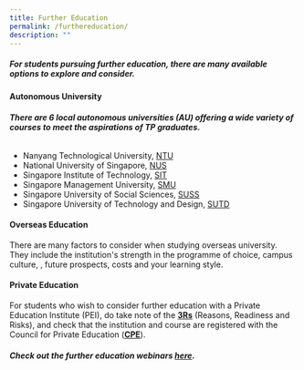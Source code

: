 ```yaml
---
title: Further Education
permalink: /furthereducation/
description: ""
---
```

##### **For students pursuing further education, there are many available options to explore and consider.**

#### **Autonomous University**
###### **There are 6 local autonomous universities (AU) offering a wide variety of courses to meet the aspirations of TP graduates.**

- Nanyang Technological University, [NTU](https://www.ntu.edu.sg/admissions) 
- National University of Singapore, [NUS](https://www.nus.edu.sg/oam/) 
- Singapore Institute of Technology, [SIT](https://www.singaporetech.edu.sg/) 
- Singapore Management University, [SMU](https://www.smu.edu.sg/)
- Singapore University of Social Sciences, [SUSS](https://www.suss.edu.sg/) 
- Singapore University of Technology and Design, [SUTD](https://www.sutd.edu.sg/)

#### **Overseas Education**
There are many factors to consider when studying overseas university. They include the institution's strength in the programme of choice, campus culture, , future prospects, costs and your learning style.

#### **Private Education**
For students who wish to consider further education with a Private Education Institute (PEI), do take note of the [**3Rs**](https://www.ssg.gov.sg/cpe/student-services/student-resources/key-facts-you-should-know/3Rs.html "https://www.ssg.gov.sg/cpe/student-services/student-resources/key-facts-you-should-know/3Rs.html") (Reasons, Readiness and Risks), and check that the institution and course are registered with the Council for Private Education ([**CPE**](https://www.ssg.gov.sg/cpe/pei.html)).

##### **Check out the further education webinars [here](/TPOF2022WebinarSchedule/).**
